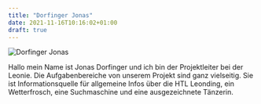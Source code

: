 ```yaml
---
title: "Dorfinger Jonas"
date: 2021-11-16T10:16:02+01:00
draft: true
---
```


![Dorfinger Jonas](../../../images/dorfinger.jpg)

Hallo mein Name ist Jonas Dorfinger und ich bin der Projektleiter bei der Leonie. Die Aufgabenbereiche von unserem Projekt sind ganz vielseitig. Sie ist Informationsquelle für allgemeine Infos über die HTL Leonding, ein Wetterfrosch, eine Suchmaschine und eine ausgezeichnete Tänzerin.

